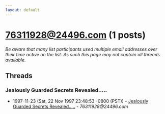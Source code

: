 ```yaml
---
layout: default
---
```


# 76311928@24496.com (1 posts)

_Be aware that many list participants used multiple email addresses over their time active on the list. As such this page may not contain all threads available._

## Threads

### Jealously Guarded Secrets Revealed.....
+ 1997-11-23 (Sat, 22 Nov 1997 23:48:53 -0800 (PST)) - [Jealously Guarded Secrets Revealed.....](/archive/1997/11/30b77243b2085bc9b46af2596e8daf60bd0974c2735501b02af470c33bafd8c3) - _76311928@24496.com_

